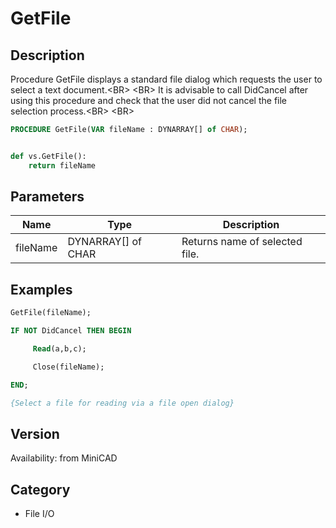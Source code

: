 # GetFile

## Description
Procedure GetFile displays a standard file dialog which requests the user to select a text document.&lt;BR&gt;
&lt;BR&gt;
It is advisable to call DidCancel after using this procedure and check that the user did not cancel the file selection process.&lt;BR&gt;
&lt;BR&gt;


```pascal
PROCEDURE GetFile(VAR fileName : DYNARRAY[] of CHAR);
```

```python

def vs.GetFile():
    return fileName
```

## Parameters
|Name|Type|Description|
|---|---|---|
|fileName|DYNARRAY[] of CHAR|Returns name of selected file.|

## Examples
```pascal
GetFile(fileName);

IF NOT DidCancel THEN BEGIN

     Read(a,b,c);

     Close(fileName);

END;

{Select a file for reading via a file open dialog}


```

## Version
Availability: from MiniCAD
## Category
* File I/O


